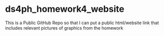 # ds4ph_homework4_website
This is a Public GitHub Repo so that I can put a public html/website link that includes relevant pictures of graphics from the homework
